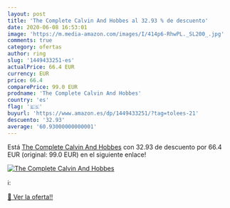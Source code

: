 ```yaml
---
layout: post
title: 'The Complete Calvin And Hobbes al 32.93 % de descuento'
date: 2020-06-08 16:53:01
image: 'https://m.media-amazon.com/images/I/414p6-RhwPL._SL200_.jpg'
comments: true
category: ofertas
author: ring
slug: '1449433251-es'
actualPrice: 66.4 EUR
currency: EUR
price: 66.4
comparePrice: 99.0 EUR
prodname: 'The Complete Calvin And Hobbes'
country: 'es'
flag: '🇪🇸'
buyurl: 'https://www.amazon.es/dp/1449433251/?tag=tolees-21'
descuento: '32.93'
average: '60.93000000000001'
---
```


Está [The Complete Calvin And Hobbes](https://www.amazon.es/dp/1449433251/?tag=tolees-21) con 32.93 de descuento por 66.4 EUR (original: 99.0 EUR) en el siguiente enlace!

[![The Complete Calvin And Hobbes](https://m.media-amazon.com/images/I/414p6-RhwPL._SL200_.jpg)](https://www.amazon.es/dp/1449433251/?tag=tolees-21)

ℹ️:


[🛒 Ver la oferta!!](https://www.amazon.es/dp/1449433251/?tag=tolees-21)
